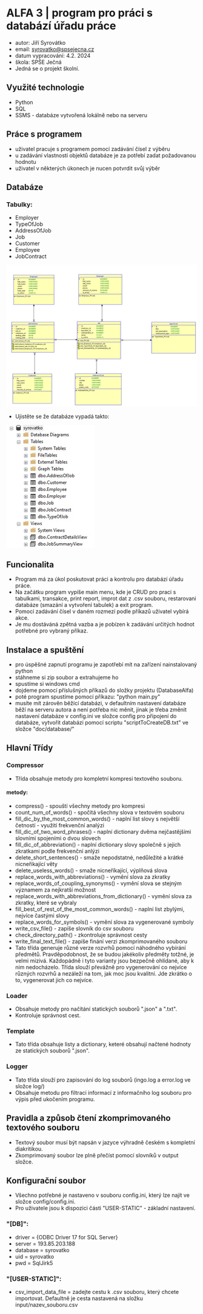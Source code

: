 # ALFA 3 | program pro práci s databází úřadu práce
- autor: Jiří Syrovátko
- email: syrovatko@spsejecna.cz
- datum vypracování: 4.2. 2024
- škola: SPŠE Ječná
- Jedná se o projekt školní.

## Využité technologie
- Python
- SQL
- SSMS - databáze vytvořená lokálně nebo na serveru

## Práce s programem
- uživatel pracuje s programem pomocí zadávání čísel z výběru
- u zadávání vlastností objektů databáze je za potřebí zadat požadovanou hodnotu
- uživatel v některých úkonech je nucen potvrdit svůj výběr

## Databáze
### Tabulky:
- Employer
- TypeOfJob
- AddressOfJob
- Job
- Customer
- Employee
- JobContract

![db diagram](https://github.com/JirkS/PV-database-Alfa/blob/main/EmploymentDepartmentDiagramRelational.png)

- Ujistěte se že databáze vypadá takto:
  
![structure of db](https://github.com/JirkS/PV-database-Alfa/blob/main/Screenshot%202024-02-04%20215535.jpg)

## Funcionalita
- Program má za úkol poskutovat práci a kontrolu pro databází úřadu práce.
- Na začátku program vypíše main menu, kde je CRUD pro praci s tabulkami, transakce, print report, improt dat z .csv souboru, restarovani databáze (smazání a vytvoření tabulek) a exit program.
- Pomocí zadávání čísel v daném rozmezí podle příkazů uživatel vybírá akce.
- Je mu dostáváná zpětná vazba a je pobízen k zadávání určitých hodnot potřebné pro vybraný příkaz.

## Instalace a spuštění
- pro úspěšné zapnutí programu je zapotřebí mít na zařízení nainstalovaný python
- stáhneme si zip soubor a extrahujeme ho
- spustíme si windows cmd
- dojdeme pomocí příslušných příkazů do složky projektu (DatabaseAlfa)
- poté program spustíme pomocí příkazu: "python main.py"
- musíte mít zárověn běžící databázi, v defaultním nastavení databáze běží na serveru autora a není potřeba nic měnit, jinak je třeba změnit nastavení databáze v config.ini ve složce config pro připojení do databáze, vytvořit databázi pomocí scriptu "scriptToCreateDB.txt" ve složce "doc/database/"

## Hlavní Třídy
### Compressor
- Třída obsahuje metody pro kompletní kompresi textového souboru.
#### metody:
- compress() - spouští všechny metody pro kompresi
- count_num_of_words() - spočítá všechny slova v textovém souboru
- fill_dic_by_the_most_common_words() - naplní list slovy s největší četností - využití frekvenční analýzi
- fill_dic_of_two_word_phrases() - naplní dictionary dvěma nejčastějšími slovními spojeními o dvou slovech
- fill_dic_of_abbreviation() - naplní dictionary slovy společně s jejich zkratkami podle frekvenční anlýzi
- delete_short_sentences() - smaže nepodstatné, nedůležité a krátké nicneřikající věty
- delete_useless_words() - smaže nicneříkající, výplňová slova
- replace_words_with_abbreviations() - vymění slova za zkratky
- replace_words_of_coupling_synonyms() - vymění slova se stejným významem za nejkratší možnost
- replace_words_with_abbreviations_from_dictionary() - vymění slova za zkratky, které se vybraly
- fill_best_of_rest_of_the_most_common_words() - naplní list zbylými, nejvíce častými slovy
- replace_words_for_symbols() - vymění slova za vygenerované symboly
- write_csv_file() - zapíše slovník do csv souboru
- check_directory_path() - zkontroluje správnost cesty
- write_final_text_file() - zapíše finání verzi zkomprimovaného souboru
- Tato třída generuje různé verze rozvrhů pomocí náhodného vybírání předmětů. Pravděpodobnost, že se budou jakékoliv předměty totžné, je velmi mizivá. Každopádně i tyto varianty jsou bezpečně ohlídané, aby k nim nedocházelo. Třída slouží převážně pro vygenerování co nejvíce různých rozvrhů a nezáleží na tom, jak moc jsou kvalitní. Jde zkrátko o to, vygenerovat jich co nejvíce.
### Loader
- Obsahuje metody pro načítání statických souborů ".json" a ".txt".
- Kontroluje správnost cest.
### Template
- Tato třída obsahuje listy a dictionary, keteré obsahují načtené hodnoty ze statických souborů ".json".
### Logger
- Tato třída slouží pro zapisování do log souborů (ingo.log a error.log ve složce log/) 
- Obsahuje metodu pro filtraci informací z informačního log souboru pro výpis před ukočením programu.

## Pravidla a způsob čtení zkomprimovaného textového souboru
- Textový soubor musí být napsán v jazyce výhradně českém s kompletní diakritikou.
- Zkomprimovaný soubor lze plně přečíst pomocí slovníků v output složce.

## Konfigurační soubor
- Všechno potřebné je nastaveno v souboru config.ini, který lze najít ve složce config/config.ini.
- Pro uživatele jsou k dispozici části "USER-STATIC" - základní nastavení.
### "[DB]":
- driver = {ODBC Driver 17 for SQL Server}
- server = 193.85.203.188
- database = syrovatko
- uid = syrovatko
- pwd = SqlJirk5
### "[USER-STATIC]":
- csv_import_data_file = zadejte cestu k .csv souboru, který chcete importovat. Defaultně je cesta nastavená na složku input/nazev_souboru.csv


